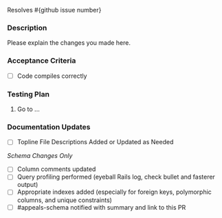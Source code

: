 Resolves #{github issue number}

### Description
Please explain the changes you made here.

### Acceptance Criteria
- [ ] Code compiles correctly

### Testing Plan
1. Go to ...

### Documentation Updates
- [ ] Topline File Descriptions Added or Updated as Needed

*Schema Changes Only*

* [ ] Column comments updated
* [ ] Query profiling performed (eyeball Rails log, check bullet and fasterer output)
* [ ] Appropriate indexes added (especially for foreign keys, polymorphic columns, and unique constraints)
* [ ] #appeals-schema notified with summary and link to this PR
